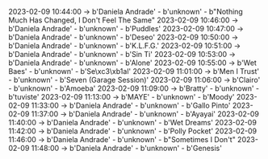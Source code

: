 2023-02-09 10:44:00 -> b'Daniela Andrade' - b'unknown' - b"Nothing Much Has Changed, I Don't Feel The Same"
2023-02-09 10:46:00 -> b'Daniela Andrade' - b'unknown' - b'Puddles'
2023-02-09 10:47:00 -> b'Daniela Andrade' - b'unknown' - b'Deseo'
2023-02-09 10:50:00 -> b'Daniela Andrade' - b'unknown' - b'K.L.F.G.'
2023-02-09 10:51:00 -> b'Daniela Andrade' - b'unknown' - b'Sin Ti'
2023-02-09 10:53:00 -> b'Daniela Andrade' - b'unknown' - b'Alone'
2023-02-09 10:55:00 -> b'Wet Baes' - b'unknown' - b'Se\xc3\xb1al'
2023-02-09 11:01:00 -> b'Men I Trust' - b'unknown' - b'Seven (Garage Session)'
2023-02-09 11:06:00 -> b'Clairo' - b'unknown' - b'Amoeba'
2023-02-09 11:09:00 -> b'Bratty' - b'unknown' - b'tuviste'
2023-02-09 11:13:00 -> b'MAYE' - b'unknown' - b'Moody'
2023-02-09 11:33:00 -> b'Daniela Andrade' - b'unknown' - b'Gallo Pinto'
2023-02-09 11:37:00 -> b'Daniela Andrade' - b'unknown' - b'Ayayai'
2023-02-09 11:40:00 -> b'Daniela Andrade' - b'unknown' - b'Wet Dreams'
2023-02-09 11:42:00 -> b'Daniela Andrade' - b'unknown' - b'Polly Pocket'
2023-02-09 11:46:00 -> b'Daniela Andrade' - b'unknown' - b"Sometimes I Don't"
2023-02-09 11:48:00 -> b'Daniela Andrade' - b'unknown' - b'Genesis'
